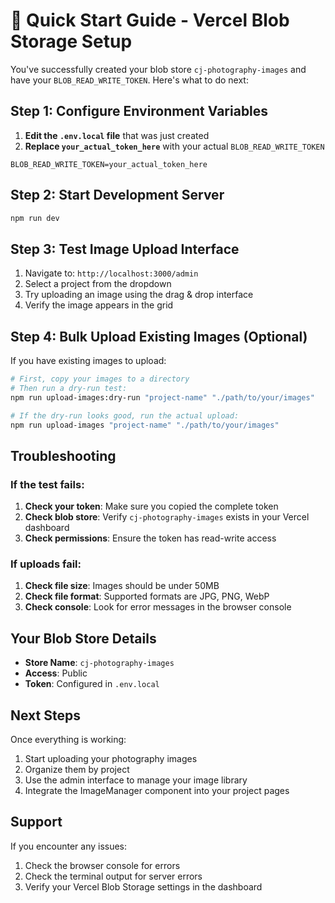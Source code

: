 # 🚀 Quick Start Guide - Vercel Blob Storage Setup

You've successfully created your blob store `cj-photography-images` and have your `BLOB_READ_WRITE_TOKEN`. Here's what to do next:

## Step 1: Configure Environment Variables

1. **Edit the `.env.local` file** that was just created
2. **Replace `your_actual_token_here`** with your actual `BLOB_READ_WRITE_TOKEN`

```env
BLOB_READ_WRITE_TOKEN=your_actual_token_here
```

## Step 2: Start Development Server

```bash
npm run dev
```

## Step 3: Test Image Upload Interface

1. Navigate to: `http://localhost:3000/admin`
2. Select a project from the dropdown
3. Try uploading an image using the drag & drop interface
4. Verify the image appears in the grid

## Step 4: Bulk Upload Existing Images (Optional)

If you have existing images to upload:

```bash
# First, copy your images to a directory
# Then run a dry-run test:
npm run upload-images:dry-run "project-name" "./path/to/your/images"

# If the dry-run looks good, run the actual upload:
npm run upload-images "project-name" "./path/to/your/images"
```

## Troubleshooting

### If the test fails:
1. **Check your token**: Make sure you copied the complete token
2. **Check blob store**: Verify `cj-photography-images` exists in your Vercel dashboard
3. **Check permissions**: Ensure the token has read-write access

### If uploads fail:
1. **Check file size**: Images should be under 50MB
2. **Check file format**: Supported formats are JPG, PNG, WebP
3. **Check console**: Look for error messages in the browser console

## Your Blob Store Details

- **Store Name**: `cj-photography-images`
- **Access**: Public
- **Token**: Configured in `.env.local`

## Next Steps

Once everything is working:
1. Start uploading your photography images
2. Organize them by project
3. Use the admin interface to manage your image library
4. Integrate the ImageManager component into your project pages

## Support

If you encounter any issues:
1. Check the browser console for errors
2. Check the terminal output for server errors
3. Verify your Vercel Blob Storage settings in the dashboard
